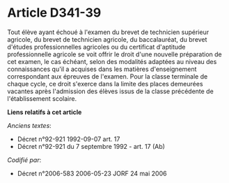 # Article D341-39

Tout élève ayant échoué à l'examen du brevet de technicien supérieur agricole, du brevet de technicien agricole, du
baccalauréat, du brevet d'études professionnelles agricoles ou du certificat d'aptitude professionnelle agricole se voit
offrir le droit d'une nouvelle préparation de cet examen, le cas échéant, selon des modalités adaptées au niveau des
connaissances qu'il a acquises dans les matières d'enseignement correspondant aux épreuves de l'examen. Pour la classe
terminale de chaque cycle, ce droit s'exerce dans la limite des places demeurées vacantes après l'admission des élèves issus
de la classe précédente de l'établissement scolaire.

**Liens relatifs à cet article**

_Anciens textes_:

  - Décret n°92-921 1992-09-07 art. 17
  - Décret n°92-921 du 7 septembre 1992 - art. 17 (Ab)

_Codifié par_:

  - Décret n°2006-583 2006-05-23 JORF 24 mai 2006
